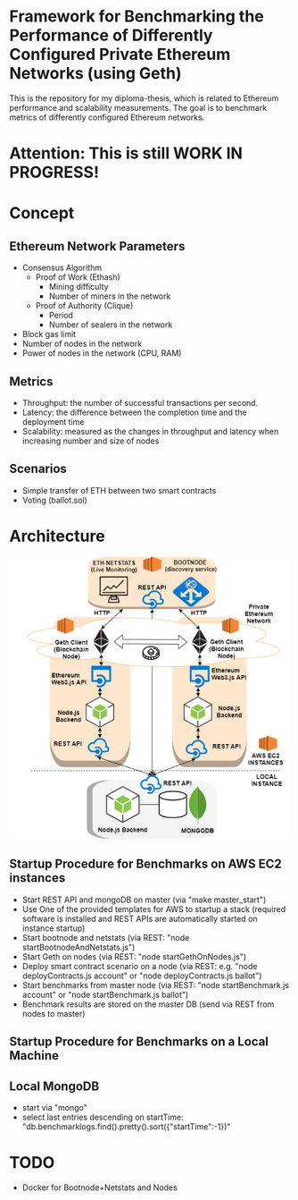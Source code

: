 
# Framework for Benchmarking the Performance of Differently Configured Private Ethereum Networks (using Geth)

This is the repository for my diploma-thesis, which is related to Ethereum performance and scalability measurements.
The goal is to benchmark metrics of differently configured Ethereum networks.

# Attention: This is still WORK IN PROGRESS!

# Concept

## Ethereum Network Parameters
- Consensus Algorithm
    - Proof of Work (Ethash)
        - Mining difficulty
        - Number of miners in the network
    - Proof of Authority (Clique)
        - Period
        - Number of sealers in the network    
- Block gas limit
- Number of nodes in the network
- Power of nodes in the network (CPU, RAM) 

## Metrics
- Throughput: the number of successful transactions per second.
- Latency: the difference between the completion time and the deployment time
- Scalability: measured as the changes in throughput and latency when increasing number and size of nodes

## Scenarios
- Simple transfer of ETH between two smart contracts
- Voting (ballot.sol)

# Architecture

![Architecture](architecture_overview.png)

## Startup Procedure for Benchmarks on AWS EC2 instances

- Start REST API and mongoDB on master (via "make master_start")
- Use One of the provided templates for AWS to startup a stack (required software is installed and REST APIs are automatically started on instance startup)
- Start bootnode and netstats (via REST: "node startBootnodeAndNetstats.js")
- Start Geth on nodes (via REST: "node startGethOnNodes.js")
- Deploy smart contract scenario on a node (via REST: e.g. "node deployContracts.js account" or "node deployContracts.js ballot")
- Start benchmarks from master node (via REST: "node startBenchmark.js account" or "node startBenchmark.js ballot")
- Benchmark results are stored on the master DB (send via REST from nodes to master)

## Startup Procedure for Benchmarks on a Local Machine


## Local MongoDB
- start via "mongo" 
- select last entries descending on startTime: "db.benchmarklogs.find().pretty().sort({"startTime":-1})"

# TODO
- Docker for Bootnode+Netstats and Nodes